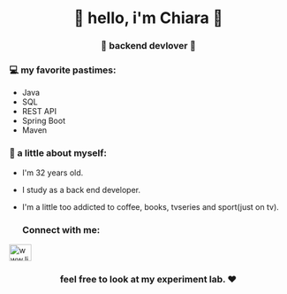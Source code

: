 <h1 align="center"> 🤩 hello, i'm Chiara 🤩 </h1>
<h3 align="center">🚀 backend devlover 🚀</h3>


### 💻 my favorite pastimes:
- Java
- SQL
- REST API
- Spring Boot
- Maven

### 👧 a little about myself:
- I'm 32 years old.
- I study as a back end developer.
- I'm a little too addicted to coffee, books, tvseries and sport(just on tv).

  
  <h3 align="left">Connect with me:</h3>
<p align="left">
<a href="https://linkedin.com/in/www.linkedin.com/in/chiara-giovoni-72a038160" target="blank"><img align="center" src="https://raw.githubusercontent.com/rahuldkjain/github-profile-readme-generator/master/src/images/icons/Social/linked-in-alt.svg" alt="www.linkedin.com/in/chiara-giovoni-72a038160" height="30" width="40" /></a>
</p>

<h3 align="center"><strong> feel free to look at my experiment lab. ❤ </strong> </h3>
